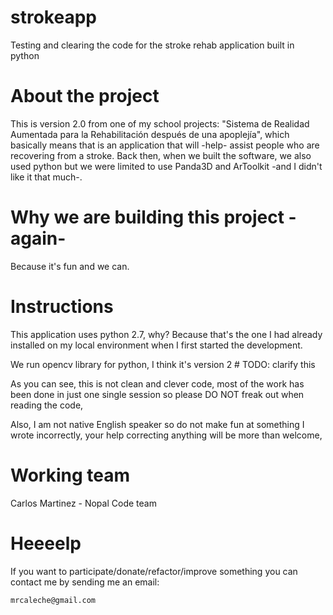 # strokeapp
Testing and clearing the code for the stroke rehab application built in python

# About the project

This is version 2.0 from one of my school projects:
"Sistema de Realidad Aumentada para la Rehabilitación después de una apoplejía",
which basically means that is an application that will -help- assist people who are recovering from a stroke.
Back then, when we built the software, we also used python but we were limited to use Panda3D and ArToolkit
-and I didn't like it that much-.

# Why we are building this project -again-
Because it's fun and we can.

# Instructions

This application uses python 2.7, why? Because that's the one I had already installed on my local environment
when I first started the development.

We run opencv library for python, I think it's version 2 # TODO: clarify this

As you can see, this is not clean and clever code, most of the work has been done in just one single session so please
DO NOT freak out when reading the code,

Also, I am not native English speaker so do not make fun at something I wrote incorrectly, your help correcting anything
will be more than welcome,


# Working team

Carlos Martinez     - Nopal Code team


# Heeeelp

If you want to participate/donate/refactor/improve something you can contact me by sending me an email:

    mrcaleche@gmail.com
